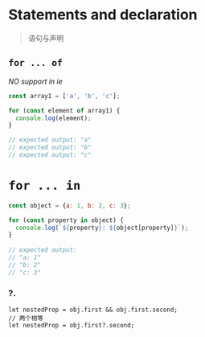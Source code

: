 # Statements and declaration

> 语句与声明

## `for ... of` 

*NO support in ie*

```javascript
const array1 = ['a', 'b', 'c'];

for (const element of array1) {
  console.log(element);
}

// expected output: "a"
// expected output: "b"
// expected output: "c"

```

# `for ... in`

```javascript
const object = {a: 1, b: 2, c: 3};

for (const property in object) {
  console.log(`${property}: ${object[property]}`);
}
 
// expected output:
// "a: 1"
// "b: 2"
// "c: 3"
```

### ?.

```
let nestedProp = obj.first && obj.first.second;
// 两个相等
let nestedProp = obj.first?.second;

```

